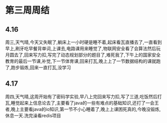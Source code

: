 # 第三周周结

## 4.16
  周三,天气晴,今天又失眠了,躺床上一小时硬是睡不着,起床看瓦直播去了,一直看到早上,刷牙吃早餐背单词,上课去,电路课用来睡觉了,物联网安全看了会算法然后玩月圆去了,回来写力扣,写完了动态规划部分的题目了,难死我了,下午上的国家安全教育的最后一节课,补觉,下一节体育课,回来打瓦,晚上上了一节数据结构的课就跑了,跑步锻炼,回来一直打瓦,没学习

## 4.17
  周四,天气晴,这周开始有了密码学实验,早八上完回来写力扣,写了三道,吃饭然后打瓦,睡觉起来上信息论去了,主要看了java的一些有难点的基础知识,还打了一会王者,晚上主要看java的io知识,第一节不小心睡着了,晚上上课困死真的,今晚没锻炼,休息一天.洗完澡看redis项目